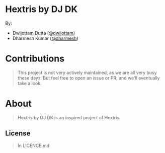 Hextris by DJ DK
=======


By:
 - Dwijottam Dutta ([@dwijottam](https://github.com/Dwijottam-Dutta))
 - Dharmesh Kumar ([@dharmesh](https://github.com/dharmeshkumar1409))


# Contributions
> This project is not very actively maintained, as we are all very busy these days. But feel free to open an issue or PR, and we'll eventually take a look.

# About
> Hextris by DJ DK is an inspired project of Hextris

## License
> In LICENCE.md
